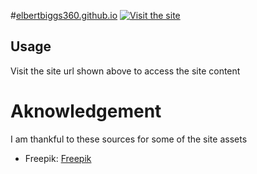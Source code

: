 #[elbertbiggs360.github.io](http://elbertbiggs360.github.io)
[![Visit the site](https://elbertbiggs360.github.io/assets/images/logo.png)](https://elbertbiggs360.github.io/)
## Usage

Visit the site url shown above to access the site content

# Aknowledgement

I am thankful to these sources for some of the site assets
- Freepik: <a href='http://www.freepik.com/free-vector/large-round-icons-pack_745440.htm'>Freepik</a>

